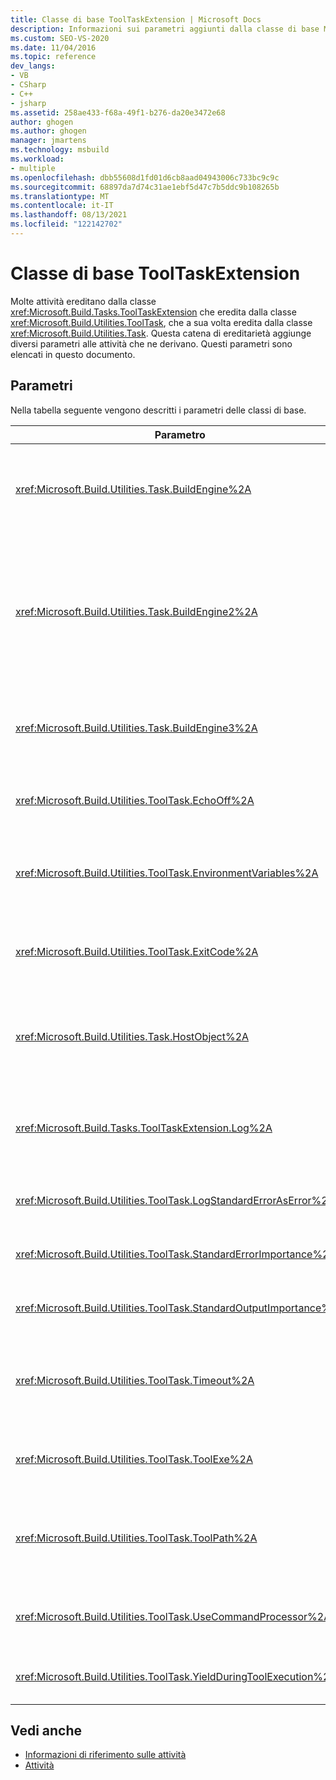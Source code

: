 ```yaml
---
title: Classe di base ToolTaskExtension | Microsoft Docs
description: Informazioni sui parametri aggiunti dalla classe di base Microsoft.Build.Tasks.ToolTaskExtension alle attività che ereditano da essa.
ms.custom: SEO-VS-2020
ms.date: 11/04/2016
ms.topic: reference
dev_langs:
- VB
- CSharp
- C++
- jsharp
ms.assetid: 258ae433-f68a-49f1-b276-da20e3472e68
author: ghogen
ms.author: ghogen
manager: jmartens
ms.technology: msbuild
ms.workload:
- multiple
ms.openlocfilehash: dbb55608d1fd01d6cb8aad04943006c733bc9c9c
ms.sourcegitcommit: 68897da7d74c31ae1ebf5d47c7b5ddc9b108265b
ms.translationtype: MT
ms.contentlocale: it-IT
ms.lasthandoff: 08/13/2021
ms.locfileid: "122142702"
---
```

# <a name="tooltaskextension-base-class"></a>Classe di base ToolTaskExtension

Molte attività ereditano dalla classe <xref:Microsoft.Build.Tasks.ToolTaskExtension> che eredita dalla classe <xref:Microsoft.Build.Utilities.ToolTask>, che a sua volta eredita dalla classe <xref:Microsoft.Build.Utilities.Task>. Questa catena di ereditarietà aggiunge diversi parametri alle attività che ne derivano. Questi parametri sono elencati in questo documento.

## <a name="parameters"></a>Parametri

 Nella tabella seguente vengono descritti i parametri delle classi di base.

| Parametro | Descrizione |
| - | - |
| <xref:Microsoft.Build.Utilities.Task.BuildEngine%2A> | Parametro <xref:Microsoft.Build.Framework.IBuildEngine> facoltativo.<br /><br /> Specifica l'interfaccia del motore di compilazione disponibile per le attività. Il motore di compilazione imposta automaticamente questo parametro per consentire alle attività di richiamarlo. |
| <xref:Microsoft.Build.Utilities.Task.BuildEngine2%2A> | Parametro <xref:Microsoft.Build.Framework.IBuildEngine2> facoltativo.<br /><br /> Specifica l'interfaccia del motore di compilazione disponibile per le attività. Il motore di compilazione imposta automaticamente questo parametro per consentire alle attività di richiamarlo.<br /><br /> Questa è una proprietà che consente agli autori di attività che ereditano da questa classe di non dovere eseguire il cast da `IBuildEngine` a `IBuildEngine2`. |
| <xref:Microsoft.Build.Utilities.Task.BuildEngine3%2A> | Parametro <xref:Microsoft.Build.Framework.IBuildEngine3> facoltativo.<br /><br /> Specifica l'interfaccia del motore di compilazione fornita dall'host. |
| <xref:Microsoft.Build.Utilities.ToolTask.EchoOff%2A> | Parametro `bool` facoltativo.<br /><br /> Se impostata su , questa attività passa /Q allacmd.execomando in modo che la riga di comando non sia copiata `true` in stdout.   |
| <xref:Microsoft.Build.Utilities.ToolTask.EnvironmentVariables%2A> | Parametro di matrice `String` facoltativo.<br /><br /> Matrice di coppie di variabili di ambiente, separate da segni di uguale. Queste variabili vengono passate all'eseguibile generato in aggiunta a o con override selettivo del blocco di ambiente standard. |
| <xref:Microsoft.Build.Utilities.ToolTask.ExitCode%2A> | Parametro di sola lettura di output `Int32` facoltativo.<br /><br /> Specifica il codice di uscita fornito dal comando eseguito. Se l'attività ha registrato errori, ma il processo ha un codice di uscita pari a 0 (esito positivo), il parametro viene impostato su -1. |
| <xref:Microsoft.Build.Utilities.Task.HostObject%2A> | Parametro <xref:Microsoft.Build.Framework.ITaskHost> facoltativo.<br /><br /> Specifica l'istanza dell'oggetto host (può essere null). Il motore di compilazione imposta questa proprietà se l'IDE host ha associato un oggetto host a questa particolare attività. |
| <xref:Microsoft.Build.Tasks.ToolTaskExtension.Log%2A> | Parametro di sola lettura <xref:Microsoft.Build.Utilities.TaskLoggingHelper> facoltativo.<br /><br /> Ottiene un'istanza di una classe <xref:Microsoft.Build.Tasks.TaskLoggingHelperExtension> che contiene metodi di registrazione delle attività. |
| <xref:Microsoft.Build.Utilities.ToolTask.LogStandardErrorAsError%2A> | Parametro `bool` facoltativo.<br /><br /> Se `true`, tutti i messaggi ricevuti nel flusso di errori standard vengono registrati come errori. |
| <xref:Microsoft.Build.Utilities.ToolTask.StandardErrorImportance%2A> | Parametro `String` facoltativo.<br /><br /> Importanza con cui registrare il testo dal flusso di output standard. |
| <xref:Microsoft.Build.Utilities.ToolTask.StandardOutputImportance%2A> | Parametro `String` facoltativo.<br /><br /> Importanza con cui registrare il testo dal flusso di output standard. |
| <xref:Microsoft.Build.Utilities.ToolTask.Timeout%2A> | Parametro virtuale `Int32` facoltativo.<br /><br /> Specifica la quantità di tempo, in millisecondi, dopo i quali l'eseguibile dell'attività viene terminato. Il valore predefinito è `Int.MaxValue`, con cui si indica che non esiste alcun periodo di timeout. Il timeout è espresso in millisecondi. |
| <xref:Microsoft.Build.Utilities.ToolTask.ToolExe%2A> | Parametro virtuale `string` facoltativo.<br /><br /> I progetti possono implementarlo per eseguire l'override di un ToolName. Le attività possono eseguirne l'override per conservare il ToolName. |
| <xref:Microsoft.Build.Utilities.ToolTask.ToolPath%2A> | Parametro `string` facoltativo.<br /><br /> Specifica la posizione da cui l'attività carica il file eseguibile sottostante. Se questo parametro non viene specificato, l'attività usa il percorso di installazione dell'SDK corrispondente alla versione del framework che esegue MSBuild. |
| <xref:Microsoft.Build.Utilities.ToolTask.UseCommandProcessor%2A> | Parametro `bool` facoltativo.<br /><br /> Se `true`, questa attività crea un file batch per la riga di comando e lo esegue mediante il processore dei comandi anziché eseguire direttamente il comando. |
| <xref:Microsoft.Build.Utilities.ToolTask.YieldDuringToolExecution%2A> | Parametro `bool` facoltativo.<br /><br /> Se `true`, questa attività restituisce il nodo quando l'attività è in esecuzione. |

## <a name="see-also"></a>Vedi anche

- [Informazioni di riferimento sulle attività](../msbuild/msbuild-task-reference.md)
- [Attività](../msbuild/msbuild-tasks.md)
